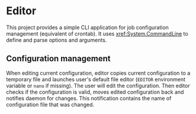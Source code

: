 # Editor

This project provides a simple CLI application for job configuration management (equivalent of crontab).
It uses <xref:System.CommandLine> to define and parse options and arguments.

## Configuration management

When editing current configuration, editor copies current configuration to a temporary file and launches user's default file editor (`EDITOR` environment variable or `nano` if missing).
The user will edit the configuration.
Then editor checks if the configuration is valid, moves edited configuration back and notifies daemon for changes.
This notification contains the name of configuration file that was changed.
